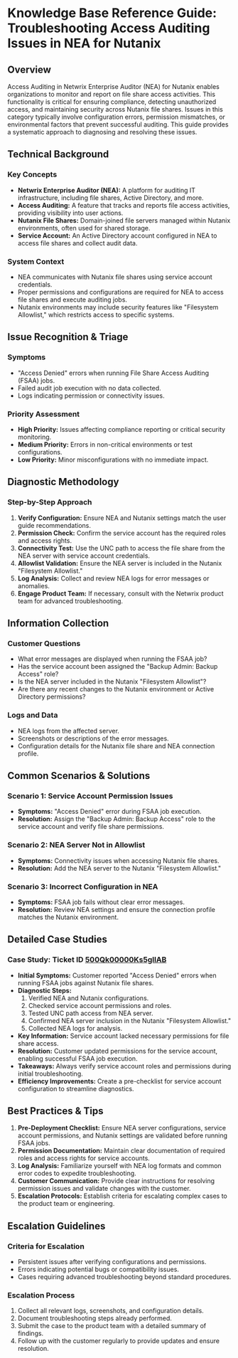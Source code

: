 # Knowledge Base Reference Guide: Troubleshooting Access Auditing Issues in NEA for Nutanix

## Overview

Access Auditing in Netwrix Enterprise Auditor (NEA) for Nutanix enables organizations to monitor and report on file share access activities. This functionality is critical for ensuring compliance, detecting unauthorized access, and maintaining security across Nutanix file shares. Issues in this category typically involve configuration errors, permission mismatches, or environmental factors that prevent successful auditing. This guide provides a systematic approach to diagnosing and resolving these issues.

## Technical Background

### Key Concepts
- **Netwrix Enterprise Auditor (NEA):** A platform for auditing IT infrastructure, including file shares, Active Directory, and more.
- **Access Auditing:** A feature that tracks and reports file access activities, providing visibility into user actions.
- **Nutanix File Shares:** Domain-joined file servers managed within Nutanix environments, often used for shared storage.
- **Service Account:** An Active Directory account configured in NEA to access file shares and collect audit data.

### System Context
- NEA communicates with Nutanix file shares using service account credentials.
- Proper permissions and configurations are required for NEA to access file shares and execute auditing jobs.
- Nutanix environments may include security features like "Filesystem Allowlist," which restricts access to specific systems.

## Issue Recognition & Triage

### Symptoms
- "Access Denied" errors when running File Share Access Auditing (FSAA) jobs.
- Failed audit job execution with no data collected.
- Logs indicating permission or connectivity issues.

### Priority Assessment
- **High Priority:** Issues affecting compliance reporting or critical security monitoring.
- **Medium Priority:** Errors in non-critical environments or test configurations.
- **Low Priority:** Minor misconfigurations with no immediate impact.

## Diagnostic Methodology

### Step-by-Step Approach
1. **Verify Configuration:** Ensure NEA and Nutanix settings match the user guide recommendations.
2. **Permission Check:** Confirm the service account has the required roles and access rights.
3. **Connectivity Test:** Use the UNC path to access the file share from the NEA server with service account credentials.
4. **Allowlist Validation:** Ensure the NEA server is included in the Nutanix "Filesystem Allowlist."
5. **Log Analysis:** Collect and review NEA logs for error messages or anomalies.
6. **Engage Product Team:** If necessary, consult with the Netwrix product team for advanced troubleshooting.

## Information Collection

### Customer Questions
- What error messages are displayed when running the FSAA job?
- Has the service account been assigned the "Backup Admin: Backup Access" role?
- Is the NEA server included in the Nutanix "Filesystem Allowlist"?
- Are there any recent changes to the Nutanix environment or Active Directory permissions?

### Logs and Data
- NEA logs from the affected server.
- Screenshots or descriptions of the error messages.
- Configuration details for the Nutanix file share and NEA connection profile.

## Common Scenarios & Solutions

### Scenario 1: Service Account Permission Issues
- **Symptoms:** "Access Denied" error during FSAA job execution.
- **Resolution:** Assign the "Backup Admin: Backup Access" role to the service account and verify file share permissions.

### Scenario 2: NEA Server Not in Allowlist
- **Symptoms:** Connectivity issues when accessing Nutanix file shares.
- **Resolution:** Add the NEA server to the Nutanix "Filesystem Allowlist."

### Scenario 3: Incorrect Configuration in NEA
- **Symptoms:** FSAA job fails without clear error messages.
- **Resolution:** Review NEA settings and ensure the connection profile matches the Nutanix environment.

## Detailed Case Studies

### Case Study: Ticket ID [500Qk00000Ks5glIAB](https://nwxcorp.lightning.force.com/lightning/r/Case/500Qk00000Ks5glIAB/view)
- **Initial Symptoms:** Customer reported "Access Denied" errors when running FSAA jobs against Nutanix file shares.
- **Diagnostic Steps:**
  1. Verified NEA and Nutanix configurations.
  2. Checked service account permissions and roles.
  3. Tested UNC path access from NEA server.
  4. Confirmed NEA server inclusion in the Nutanix "Filesystem Allowlist."
  5. Collected NEA logs for analysis.
- **Key Information:** Service account lacked necessary permissions for file share access.
- **Resolution:** Customer updated permissions for the service account, enabling successful FSAA job execution.
- **Takeaways:** Always verify service account roles and permissions during initial troubleshooting.
- **Efficiency Improvements:** Create a pre-checklist for service account configuration to streamline diagnostics.

## Best Practices & Tips

1. **Pre-Deployment Checklist:** Ensure NEA server configurations, service account permissions, and Nutanix settings are validated before running FSAA jobs.
2. **Permission Documentation:** Maintain clear documentation of required roles and access rights for service accounts.
3. **Log Analysis:** Familiarize yourself with NEA log formats and common error codes to expedite troubleshooting.
4. **Customer Communication:** Provide clear instructions for resolving permission issues and validate changes with the customer.
5. **Escalation Protocols:** Establish criteria for escalating complex cases to the product team or engineering.

## Escalation Guidelines

### Criteria for Escalation
- Persistent issues after verifying configurations and permissions.
- Errors indicating potential bugs or compatibility issues.
- Cases requiring advanced troubleshooting beyond standard procedures.

### Escalation Process
1. Collect all relevant logs, screenshots, and configuration details.
2. Document troubleshooting steps already performed.
3. Submit the case to the product team with a detailed summary of findings.
4. Follow up with the customer regularly to provide updates and ensure resolution.
